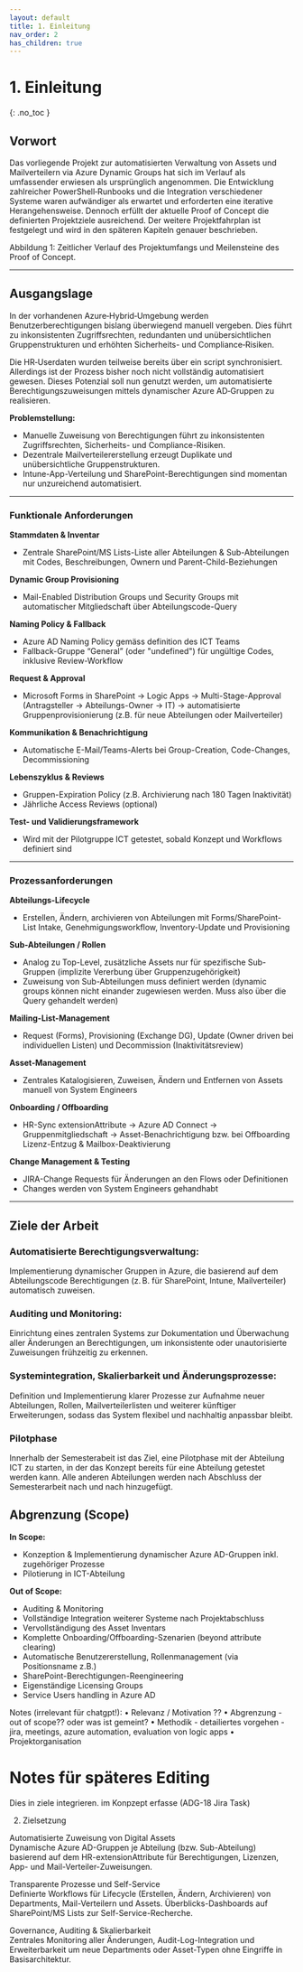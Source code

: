 ```yaml
---
layout: default
title: 1. Einleitung
nav_order: 2
has_children: true
---
```


# 1. Einleitung
{: .no_toc }

## Vorwort

Das vorliegende Projekt zur automatisierten Verwaltung von Assets und Mailverteilern via Azure Dynamic Groups hat sich im Verlauf als umfassender erwiesen als ursprünglich angenommen. Die Entwicklung zahlreicher PowerShell‑Runbooks und die Integration verschiedener Systeme waren aufwändiger als erwartet und erforderten eine iterative Herangehensweise. Dennoch erfüllt der aktuelle Proof of Concept die definierten Projektziele ausreichend. Der weitere Projektfahrplan ist festgelegt und wird in den späteren Kapiteln genauer beschrieben.

Abbildung 1: Zeitlicher Verlauf des Projektumfangs und Meilensteine des Proof of Concept.

----

## Ausgangslage
In der vorhandenen Azure‑Hybrid‑Umgebung werden Benutzerberechtigungen bislang überwiegend manuell vergeben. Dies führt zu inkonsistenten Zugriffsrechten, redundanten und unübersichtlichen Gruppenstrukturen und erhöhten Sicherheits- und Compliance‑Risiken.

Die HR‑Userdaten wurden teilweise bereits über ein script synchronisiert. Allerdings ist der Prozess bisher noch nicht vollständig automatisiert gewesen. Dieses Potenzial soll nun genutzt werden, um automatisierte Berechtigungszuweisungen mittels dynamischer Azure AD‑Gruppen zu realisieren.

**Problemstellung:**

- Manuelle Zuweisung von Berechtigungen führt zu inkonsistenten Zugriffsrechten, Sicherheits- und Compliance-Risiken.
- Dezentrale Mailverteilererstellung erzeugt Duplikate und unübersichtliche Gruppenstrukturen.
- Intune-App-Verteilung und SharePoint-Berechtigungen sind momentan nur unzureichend automatisiert.

----

### Funktionale Anforderungen

**Stammdaten & Inventar**
- Zentrale SharePoint/MS Lists-Liste aller Abteilungen & Sub-Abteilungen mit Codes, Beschreibungen, Ownern und Parent-Child-Beziehungen

**Dynamic Group Provisioning**
- Mail-Enabled Distribution Groups und Security Groups mit automatischer Mitgliedschaft über Abteilungscode-Query

**Naming Policy & Fallback**
- Azure AD Naming Policy gemäss definition des ICT Teams
- Fallback-Gruppe “General” (oder "undefined") für ungültige Codes, inklusive Review-Workflow

**Request & Approval**
- Microsoft Forms in SharePoint → Logic Apps → Multi-Stage-Approval (Antragsteller → Abteilungs-Owner → IT) → automatisierte Gruppenprovisionierung (z.B. für neue Abteilungen oder Mailverteiler)

**Kommunikation & Benachrichtigung**
- Automatische E-Mail/Teams-Alerts bei Group-Creation, Code-Changes, Decommissioning

**Lebenszyklus & Reviews**
- Gruppen-Expiration Policy (z.B. Archivierung nach 180 Tagen Inaktivität)
- Jährliche Access Reviews (optional)

**Test- und Validierungsframework**
- Wird mit der Pilotgruppe ICT getestet, sobald Konzept und Workflows definiert sind

----

### Prozessanforderungen

**Abteilungs-Lifecycle**
- Erstellen, Ändern, archivieren von Abteilungen mit Forms/SharePoint-List Intake, Genehmigungsworkflow, Inventory-Update und Provisioning

**Sub-Abteilungen / Rollen**
- Analog zu Top-Level, zusätzliche Assets nur für spezifische Sub-Gruppen (implizite Vererbung über Gruppenzugehörigkeit)
- Zuweisung von Sub-Abteilungen muss definiert werden (dynamic groups können nicht einander zugewiesen werden. Muss also über die Query gehandelt werden)

**Mailing-List-Management**
- Request (Forms), Provisioning (Exchange DG), Update (Owner driven bei individuellen Listen) und Decommission (Inaktivitätsreview)

**Asset-Management**
- Zentrales Katalogisieren, Zuweisen, Ändern und Entfernen von Assets manuell von System Engineers

**Onboarding / Offboarding**
- HR-Sync extensionAttribute → Azure AD Connect → Gruppenmitgliedschaft → Asset-Benachrichtigung bzw. bei Offboarding Lizenz-Entzug & Mailbox-Deaktivierung

**Change Management & Testing**
- JIRA-Change Requests für Änderungen an den Flows oder Definitionen
- Changes werden von System Engineers gehandhabt

----

## Ziele der Arbeit

### Automatisierte Berechtigungsverwaltung: 
Implementierung dynamischer Gruppen in Azure, die basierend auf dem Abteilungscode Berechtigungen (z. B. für SharePoint, Intune, Mailverteiler) automatisch zuweisen. 

### Auditing und Monitoring: 
Einrichtung eines zentralen Systems zur Dokumentation und Überwachung aller Änderungen an Berechtigungen, um inkonsistente oder unautorisierte Zuweisungen frühzeitig zu erkennen. 

### Systemintegration, Skalierbarkeit und Änderungsprozesse: 
Definition und Implementierung klarer Prozesse zur Aufnahme neuer Abteilungen, Rollen, Mailverteilerlisten und weiterer künftiger Erweiterungen, sodass das System flexibel und nachhaltig anpassbar bleibt. 

### Pilotphase 
Innerhalb der Semesterabeit ist das Ziel, eine Pilotphase mit der Abteilung ICT zu starten, in der das Konzept bereits für eine Abteilung getestet werden kann. Alle anderen Abteilungen werden nach Abschluss der Semesterarbeit nach und nach hinzugefügt.

## Abgrenzung (Scope)

**In Scope:**
- Konzeption & Implementierung dynamischer Azure AD-Gruppen inkl. zugehöriger Prozesse
- Pilotierung in ICT-Abteilung

**Out of Scope:**
- Auditing & Monitoring
- Vollständige Integration weiterer Systeme nach Projektabschluss
- Vervollständigung des Asset Inventars
- Komplette Onboarding/Offboarding-Szenarien (beyond attribute clearing)
- Automatische Benutzererstellung, Rollenmanagement (via Positionsname z.B.)
- SharePoint-Berechtigungen-Reengineering
- Eigenständige Licensing Groups
- Service Users handling in Azure AD





Notes (irrelevant für chatgpt!):
• Relevanz / Motivation ??
• Abgrenzung - out of scope?? oder was ist gemeint?
• Methodik - detailiertes vorgehen - jira, meetings, azure automation, evaluation von logic apps
• Projektorganisation








# Notes für späteres Editing

Dies in ziele integrieren. im Konpzept erfasse (ADG-18 Jira Task)


2. Zielsetzung

Automatisierte Zuweisung von Digital Assets  
Dynamische Azure AD-Gruppen je Abteilung (bzw. Sub-Abteilung) basierend auf dem HR-extensionAttribute für Berechtigungen, Lizenzen, App- und Mail-Verteiler-Zuweisungen.  

Transparente Prozesse und Self-Service  
Definierte Workflows für Lifecycle (Erstellen, Ändern, Archivieren) von Departments, Mail-Verteilern und Assets. Überblicks-Dashboards auf SharePoint/MS Lists zur Self-Service-Recherche.  

Governance, Auditing & Skalierbarkeit  
Zentrales Monitoring aller Änderungen, Audit-Log-Integration und Erweiterbarkeit um neue Departments oder Asset-Typen ohne Eingriffe in Basisarchitektur.